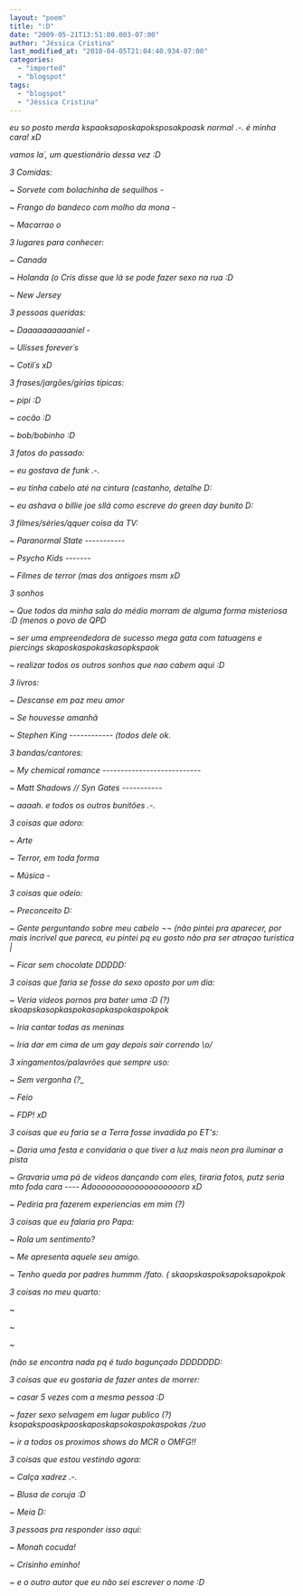 ```yaml
---
layout: "poem"
title: ":D"
date: "2009-05-21T13:51:00.003-07:00"
author: "Jéssica Cristina"
last_modified_at: "2010-04-05T21:04:40.934-07:00"
categories:
  - "imported"
  - "blogspot"
tags:
  - "blogspot"
  - "Jéssica Cristina"
---
```


<span style="font-style: italic;">eu so posto merda kspaoksaposkapoksposakpoask normal .-. é minha cara! xD

</span><span style="font-style: italic;">vamos la´, um questionário dessa vez :D

</span><span style="font-style: italic;">3 Comidas:

</span><span style="font-style: italic;">~ Sorvete com bolachinha de sequilhos *-*

</span><span style="font-style: italic;">~ Frango do bandeco com molho da mona *-*

</span><span style="font-style: italic;">~ Macarrao *o*

</span><span style="font-style: italic;">3 lugares para conhecer:

</span><span style="font-style: italic;">~ Canada

</span><span style="font-style: italic;">~ Holanda (o Cris disse que lá se pode fazer sexo na rua :D

</span><span style="font-style: italic;">~ New Jersey 

</span><span style="font-style: italic;">3 pessoas queridas:

</span><span style="font-style: italic;">~ Daaaaaaaaaaniel *-*

</span><span style="font-style: italic;">~ Ulisses forever´s 

</span><span style="font-style: italic;">~ Cotil´s xD

</span><span style="font-style: italic;">3 frases/jargões/gírias típicas:

</span><span style="font-style: italic;">~ pipi :D

</span><span style="font-style: italic;">~ cocão :D

</span><span style="font-style: italic;">~ bob/bobinho :D

</span><span style="font-style: italic;">3 fatos do passado:

</span><span style="font-style: italic;">~ eu gostava de funk .-.

</span><span style="font-style: italic;">~ eu tinha cabelo até na cintura (castanho, detalhe D:

</span><span style="font-style: italic;">~ eu ashava o billie joe sllá como escreve do green day bunito D:

</span><span style="font-style: italic;">3 filmes/séries/qquer coisa da TV:

</span><span style="font-style: italic;">~ Paranormal State *-----------* 

</span><span style="font-style: italic;">~ Psycho Kids *-------*

</span><span style="font-style: italic;">~ Filmes de terror (mas dos antigoes msm xD 

</span><span style="font-style: italic;">3 sonhos

</span><span style="font-style: italic;">~ Que todos da minha sala do médio morram de alguma forma misteriosa :D (menos o povo de QPD

</span><span style="font-style: italic;">~ ser uma empreendedora de sucesso mega gata com tatuagens e piercings skaposkaspokaskasopkspaok 

</span><span style="font-style: italic;">~ realizar todos os outros sonhos que nao cabem aqui :D

</span><span style="font-style: italic;">3 livros:

</span><span style="font-style: italic;">~ Descanse em paz meu amor

</span><span style="font-style: italic;">~ Se houvesse amanhã

</span><span style="font-style: italic;">~ Stephen King *------------* (todos dele ok. 

</span><span style="font-style: italic;">3 bandas/cantores:

</span><span style="font-style: italic;">~ My chemical romance *---------------------------*

</span><span style="font-style: italic;">~ Matt Shadows // Syn Gates *-----------*

</span><span style="font-style: italic;">~ aaaah. e todos os outros bunitões .-. 

</span><span style="font-style: italic;">3 coisas que adoro:

</span><span style="font-style: italic;">~ Arte

</span><span style="font-style: italic;">~ Terror, em toda forma

</span><span style="font-style: italic;">~ Música *-*

</span><span style="font-style: italic;">3 coisas que odeio:

</span><span style="font-style: italic;">~ Preconceito D:

</span><span style="font-style: italic;">~ Gente perguntando sobre meu cabelo ¬¬   (não pintei pra aparecer, por mais incrivel que pareca, eu pintei pq eu gosto não pra ser atraçao turistica _|_ 

</span><span style="font-style: italic;">~ Ficar sem chocolate DDDDD:

</span><span style="font-style: italic;">3 coisas que faria se fosse do sexo oposto por um dia:

</span><span style="font-style: italic;">~ Veria videos pornos pra bater uma :D  (?) skoapskasopkaspokasopkaspokaspokpok 

</span><span style="font-style: italic;">~ Iria cantar todas as meninas 

</span><span style="font-style: italic;">~ Iria dar em cima de um gay depois sair correndo \o/

</span><span style="font-style: italic;">3 xingamentos/palavrões que sempre uso:

</span><span style="font-style: italic;">~ Sem vergonha (?_

</span><span style="font-style: italic;">~ Feio 

</span><span style="font-style: italic;">~ FDP! xD 

</span><span style="font-style: italic;">3 coisas que eu faria se a Terra fosse invadida po ET's:

</span><span style="font-style: italic;">~ Daria uma festa e convidaria o que tiver a luz mais neon pra iluminar a pista

</span><span style="font-style: italic;">~ Gravaria uma pá de videos dançando com eles, tiraria fotos, putz seria mto foda cara *----* Adoooooooooooooooooooro xD

</span><span style="font-style: italic;">~ Pediria pra fazerem experiencias em mim (?)

</span><span style="font-style: italic;">3 coisas que eu falaria pro Papa:

</span><span style="font-style: italic;">~ Rola um sentimento?

</span><span style="font-style: italic;">~ Me apresenta aquele seu amigo.

</span><span style="font-style: italic;">~ Tenho queda por padres hummm  /fato.  ( skaopskaspoksapoksapokpok 

</span><span style="font-style: italic;">3 coisas no meu quarto:

</span><span style="font-style: italic;">~ 

</span><span style="font-style: italic;">~ 

</span><span style="font-style: italic;">~ 

</span><span style="font-style: italic;">(não se encontra nada pq é tudo bagunçado DDDDDDD: 

</span><span style="font-style: italic;">3 coisas que eu gostaria de fazer antes de morrer:

</span><span style="font-style: italic;">~ casar 5 vezes com a mesma pessoa :D

</span><span style="font-style: italic;">~ fazer sexo selvagem em lugar publico (?) ksopakspoaskpaoskaposkapsokaspokaspokas /zuo

</span><span style="font-style: italic;">~ ir a todos os proximos shows do MCR *o* OMFG!!

</span><span style="font-style: italic;">3 coisas que estou vestindo agora:

</span><span style="font-style: italic;">~ Calça xadrez .-.

</span><span style="font-style: italic;">~ Blusa de coruja :D

</span><span style="font-style: italic;">~ Meia D:

</span><span style="font-style: italic;">3 pessoas pra responder isso aqui:

</span><span style="font-style: italic;">~ Monah cocuda! 

</span><span style="font-style: italic;">~ Crisinho eminho!

</span><span style="font-style: italic;">~ e o outro autor que eu não sei escrever o nome :D</span>